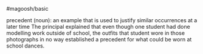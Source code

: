 #magoosh/basic

precedent (noun): an example that is used to justify similar occurrences at a later time 
The principal explained that even though one student had done modelling work outside of school, the 
outfits that student wore in those photographs in no way established a precedent for what could be 
worn at school dances. 
